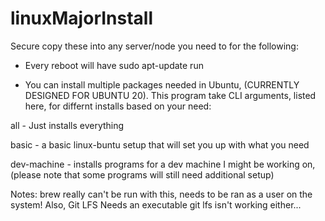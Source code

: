 # linuxMajorInstall

Secure copy these into any server/node you need to for the following:

- Every reboot will have sudo apt-update run

- You can install multiple packages needed in Ubuntu, (CURRENTLY DESIGNED FOR UBUNTU 20).
This program take CLI arguments, listed here, for differnt installs based on your need:

all - Just installs everything

basic - a basic linux-buntu setup that will set you up with what you need

dev-machine - installs programs for a dev machine I might be working on,
(please note that some programs will still need additional setup)


Notes: brew really can't be run with this, needs to be ran as a user on the system!
Also, Git LFS Needs an executable
git lfs isn't working either...